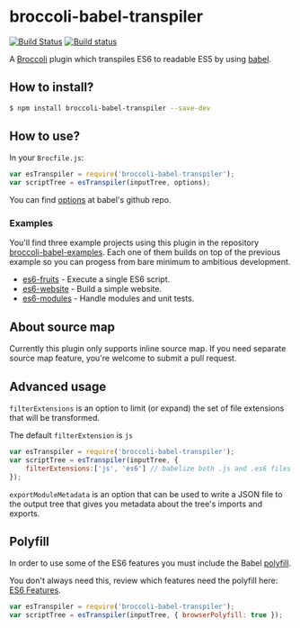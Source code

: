 # broccoli-babel-transpiler

[![Build Status](https://travis-ci.org/babel/broccoli-babel-transpiler.svg?branch=master)](https://travis-ci.org/babel/broccoli-babel-transpiler)
[![Build status](https://ci.appveyor.com/api/projects/status/a0nbd84m1x4y5fp5?svg=true)](https://ci.appveyor.com/project/embercli/broccoli-babel-transpiler)


A [Broccoli](https://github.com/broccolijs/broccoli) plugin which
transpiles ES6 to readable ES5 by using [babel](https://github.com/babel/babel).

## How to install?

```sh
$ npm install broccoli-babel-transpiler --save-dev
```

## How to use?

In your `Brocfile.js`:

```js
var esTranspiler = require('broccoli-babel-transpiler');
var scriptTree = esTranspiler(inputTree, options);
```

You can find [options](https://babeljs.io/docs/usage/options) at babel's
github repo.

### Examples

You'll find three example projects using this plugin in the repository [broccoli-babel-examples](https://github.com/givanse/broccoli-babel-examples).
Each one of them builds on top of the previous example so you can progess from bare minimum to ambitious development.

 * [es6-fruits](https://github.com/givanse/broccoli-babel-examples/tree/master/es6-fruits) - Execute a single ES6 script.
 * [es6-website](https://github.com/givanse/broccoli-babel-examples/tree/master/es6-website) - Build a simple website.
 * [es6-modules](https://github.com/givanse/broccoli-babel-examples/tree/master/es6-modules) - Handle modules and unit tests.
 
## About source map

Currently this plugin only supports inline source map. If you need
separate source map feature, you're welcome to submit a pull request.

## Advanced usage

`filterExtensions` is an option to limit (or expand) the set of file extensions that will be transformed.

The default `filterExtension` is `js`

```js
var esTranspiler = require('broccoli-babel-transpiler');
var scriptTree = esTranspiler(inputTree, {
    filterExtensions:['js', 'es6'] // babelize both .js and .es6 files
});
```

`exportModuleMetadata` is an option that can be used to write a JSON file to the output tree that gives you metadata about the tree's imports and exports.

## Polyfill

In order to use some of the ES6 features you must include the Babel [polyfill](http://babeljs.io/docs/usage/polyfill/#usage-in-browser).

You don't always need this, review which features need the polyfill here: [ES6 Features](https://babeljs.io/docs/learn-es6).

```js
var esTranspiler = require('broccoli-babel-transpiler');
var scriptTree = esTranspiler(inputTree, { browserPolyfill: true });
```
